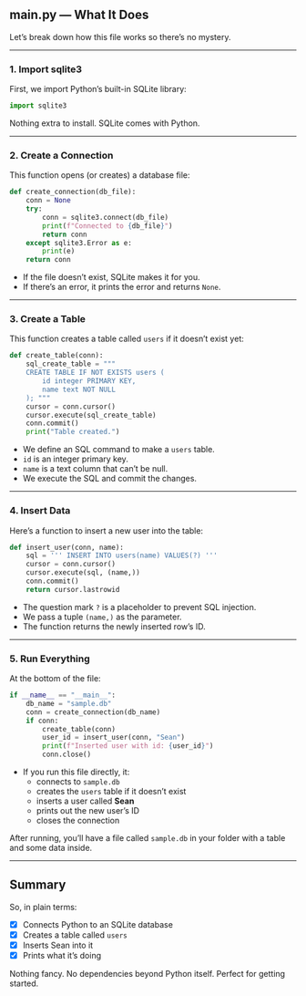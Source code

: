 ## main.py — What It Does

Let’s break down how this file works so there’s no mystery.

---

### 1. Import sqlite3

First, we import Python’s built-in SQLite library:

```python
import sqlite3
```

Nothing extra to install. SQLite comes with Python.

---

### 2. Create a Connection

This function opens (or creates) a database file:

```python
def create_connection(db_file):
    conn = None
    try:
        conn = sqlite3.connect(db_file)
        print(f"Connected to {db_file}")
        return conn
    except sqlite3.Error as e:
        print(e)
    return conn
```

- If the file doesn’t exist, SQLite makes it for you.
- If there’s an error, it prints the error and returns `None`.

---

### 3. Create a Table

This function creates a table called `users` if it doesn’t exist yet:

```python
def create_table(conn):
    sql_create_table = """
    CREATE TABLE IF NOT EXISTS users (
        id integer PRIMARY KEY,
        name text NOT NULL
    ); """
    cursor = conn.cursor()
    cursor.execute(sql_create_table)
    conn.commit()
    print("Table created.")
```

- We define an SQL command to make a `users` table.
- `id` is an integer primary key.
- `name` is a text column that can’t be null.
- We execute the SQL and commit the changes.

---

### 4. Insert Data

Here’s a function to insert a new user into the table:

```python
def insert_user(conn, name):
    sql = ''' INSERT INTO users(name) VALUES(?) '''
    cursor = conn.cursor()
    cursor.execute(sql, (name,))
    conn.commit()
    return cursor.lastrowid
```

- The question mark `?` is a placeholder to prevent SQL injection.
- We pass a tuple `(name,)` as the parameter.
- The function returns the newly inserted row’s ID.

---

### 5. Run Everything

At the bottom of the file:

```python
if __name__ == "__main__":
    db_name = "sample.db"
    conn = create_connection(db_name)
    if conn:
        create_table(conn)
        user_id = insert_user(conn, "Sean")
        print(f"Inserted user with id: {user_id}")
        conn.close()
```

- If you run this file directly, it:
  - connects to `sample.db`
  - creates the `users` table if it doesn’t exist
  - inserts a user called **Sean**
  - prints out the new user’s ID
  - closes the connection

After running, you’ll have a file called `sample.db` in your folder with a table and some data inside.

---

## Summary

So, in plain terms:

- [x] Connects Python to an SQLite database  
- [x] Creates a table called `users`  
- [x] Inserts Sean into it  
- [x] Prints what it’s doing

Nothing fancy. No dependencies beyond Python itself. Perfect for getting started.